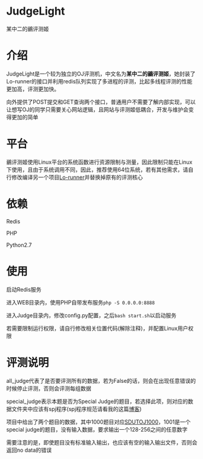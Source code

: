 # JudgeLight
某中二的鶸评测姬

# 介绍
JudgeLight是一个较为独立的OJ评测机，中文名为**某中二的鶸评测姬**，她封装了Lo-runner的接口并利用redis队列实现了多进程的评测，比起多线程评测的性能更加高，评测更加快。

向外提供了POST提交和GET查询两个接口，普通用户不需要了解内部实现，可以让想写OJ的同学只需要关心网站逻辑，且网站与评测姬低耦合，开发与维护会变得更加的简单

# 平台
鶸评测姬使用Linux平台的系统函数进行资源限制与测量，因此限制只能在Linux下使用，且由于系统调用不同，因此，推荐使用64位系统，若有其他需求，请自行修改编译另一个项目[Lo-runner](https://github.com/MeiK-h/Lo-runner/)并替换掉原有的评测核心

# 依赖
Redis

PHP

Python2.7


# 使用
启动Redis服务

进入WEB目录内，使用PHP自带发布服务```php -S 0.0.0.0:8888```

进入Judge目录内，修改config.py配置，之后```bash start.sh```以启动服务

若需要限制运行权限，请自行修改相关位置代码(解除注释)，并配置Linux用户权限

# 评测说明
all_judge代表了是否要评测所有的数据，若为False的话，则会在出现任意错误的时候停止评测，否则会评测每组数据

special_judge表示本题是否为Special Judge的题目，若选择此项，则对应的数据文件夹中应该有spj程序(spj程序规范请看我的这篇[博客](http://blog.csdn.net/meik_sdut/article/details/73228166))

项目中给出了两个题目的数据，其中1000题目对应[SDUTOJ1000](http://acm.sdut.edu.cn/onlinejudge2/index.php/Home/Index/problemdetail/pid/1000.html)，1001是一个special judge的题目，没有输入数据，要求输出一个128-256之间的任意数字

需要注意的是，即使题目没有标准输入输出，也应该有空的输入输出文件，否则会返回no data的错误